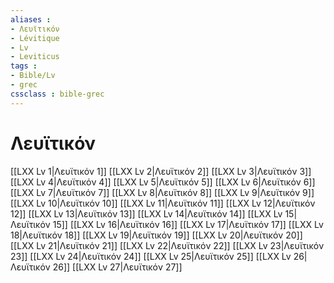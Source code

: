 ```yaml
---
aliases : 
- Λευϊτικόν
- Lévitique
- Lv
- Leviticus
tags : 
- Bible/Lv
- grec
cssclass : bible-grec
---
```


# Λευϊτικόν

[[LXX Lv 1|Λευϊτικόν 1]]
[[LXX Lv 2|Λευϊτικόν 2]]
[[LXX Lv 3|Λευϊτικόν 3]]
[[LXX Lv 4|Λευϊτικόν 4]]
[[LXX Lv 5|Λευϊτικόν 5]]
[[LXX Lv 6|Λευϊτικόν 6]]
[[LXX Lv 7|Λευϊτικόν 7]]
[[LXX Lv 8|Λευϊτικόν 8]]
[[LXX Lv 9|Λευϊτικόν 9]]
[[LXX Lv 10|Λευϊτικόν 10]]
[[LXX Lv 11|Λευϊτικόν 11]]
[[LXX Lv 12|Λευϊτικόν 12]]
[[LXX Lv 13|Λευϊτικόν 13]]
[[LXX Lv 14|Λευϊτικόν 14]]
[[LXX Lv 15|Λευϊτικόν 15]]
[[LXX Lv 16|Λευϊτικόν 16]]
[[LXX Lv 17|Λευϊτικόν 17]]
[[LXX Lv 18|Λευϊτικόν 18]]
[[LXX Lv 19|Λευϊτικόν 19]]
[[LXX Lv 20|Λευϊτικόν 20]]
[[LXX Lv 21|Λευϊτικόν 21]]
[[LXX Lv 22|Λευϊτικόν 22]]
[[LXX Lv 23|Λευϊτικόν 23]]
[[LXX Lv 24|Λευϊτικόν 24]]
[[LXX Lv 25|Λευϊτικόν 25]]
[[LXX Lv 26|Λευϊτικόν 26]]
[[LXX Lv 27|Λευϊτικόν 27]]
